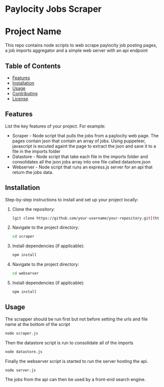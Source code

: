 # Paylocity Jobs Scraper

# Project Name

This repo contains node scripts to web scrape paylocity job posting pages, a job imports aggregator and a simple web server with an api endpoint 

## Table of Contents

- [Features](#features)
- [Installation](#installation)
- [Usage](#usage)
- [Contributing](#contributing)
- [License](#license)

## Features

List the key features of your project. For example:

- Scraper - Node script that pulls the jobs from a paylocity web page. The pages contain json that contain an array of jobs. Using puppeteer, javascript is excuted againt the page to extract the json and save it to a file in the imports folder
- Datastore - Node script that take each file in the imports folder and consolidates all the json jobs array into one file called datastore.json
- Webserver - Node script that runs an express.js server for an api that return the jobs data.

## Installation

Step-by-step instructions to install and set up your project locally:

1. Clone the repository:
   ```bash
   [git clone https://github.com/your-username/your-repository.git](https://github.com/chrisgomezdev5/paylocityjobs.git)
   ```
2. Navigate to the project directory:
   ```bash
   cd scraper
   ```
3. Install dependencies (if applicable):
   ```bash
   npm install
   ```
4. Navigate to the project directory:
   ```bash
   cd webserver
   ```
5. Install dependencies (if applicable):
   ```bash
   npm install
   ```

## Usage

The scrapper should be run first but not before setting the urls and file name at the bottom of the script

```bash
node scraper.js
```

Then the datastore script is run to consolidate all of the imports 

```bash
node datastore.js
```

Finally the webserver script is started to run the server hosting the api.

```bash
node server.js
```

The jobs from the api can then be used by a front-end search engine.


